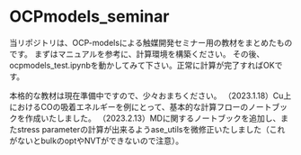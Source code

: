 # OCPmodels_seminar

当リポジトリは、OCP-modelsによる触媒開発セミナー用の教材をまとめたものです。
まずはマニュアルを参考に、計算環境を構築ください。
その後、ocpmodels_test.ipynbを動かしてみて下さい。正常に計算が完了すればOKです。

本格的な教材は現在準備中ですので、少々おまちください。
（2023.1.18）Cu上におけるCOの吸着エネルギーを例にとって、基本的な計算フローのノートブックを作成いたしました。
（2023.2.13）MDに関するノートブックを追加し、またstress parameterの計算が出来るようase_utilsを微修正いたしました（これがないとbulkのoptやNVTができないので注意）。
